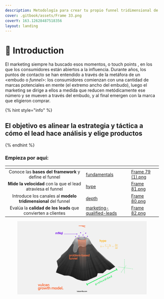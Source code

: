 ```yaml
---
description: Metodología para crear tu propio funnel tridimensional de marketing.
cover: .gitbook/assets/Frame 33.png
coverY: 163.12628487518356
layout: landing
---
```


# 👋 Introduction

El marketing siempre ha buscado esos momentos, o touch points , en los que los consumidores están abiertos a la influencia. Durante años, los puntos de contacto se han entendido a través de la metáfora de un \<embudo o _funnel>_: los consumidores comienzan con una cantidad de marcas potenciales en mente (el extremo ancho del embudo), luego el marketing se dirige a ellos a medida que reducen metódicamente ese número y se mueven a través del embudo, y al final emergen con la marca que eligieron comprar.

{% hint style="info" %}
## El objetivo es alinear la estrategia y táctica a cómo el lead hace análisis y elige productos
{% endhint %}

### **Empieza por aquí:**

<table data-view="cards"><thead><tr><th align="center"></th><th data-hidden data-card-target data-type="content-ref"></th><th data-hidden data-card-cover data-type="files"></th></tr></thead><tbody><tr><td align="center">Conoce las <strong>bases del framework</strong> y define el funnel</td><td><a href="fundamentals/">fundamentals</a></td><td><a href=".gitbook/assets/Frame 79 (1).png">Frame 79 (1).png</a></td></tr><tr><td align="center"><strong>Mide la velocidad</strong> con la que el lead atraviesa el funnel</td><td><a href="hype/">hype</a></td><td><a href=".gitbook/assets/Frame 81.png">Frame 81.png</a></td></tr><tr><td align="center">Introduce los canales al <strong>modelo tridimensional</strong> del funnel</td><td><a href="depth/">depth</a></td><td><a href=".gitbook/assets/Frame 80.png">Frame 80.png</a></td></tr><tr><td align="center">Evalúa la <strong>calidad de los leads</strong> que convierten a clientes </td><td><a href="marketing-qualified-leads/">marketing-qualified-leads</a></td><td><a href=".gitbook/assets/Frame 82.png">Frame 82.png</a></td></tr></tbody></table>

<figure><img src=".gitbook/assets/Frame 8 (8).png" alt=""><figcaption></figcaption></figure>
